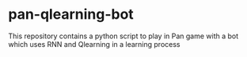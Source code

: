 # pan-qlearning-bot
This repository contains a python script to play in Pan game with a bot which uses RNN and Qlearning in a learning process
